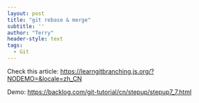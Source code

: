 ```yaml
---
layout: post
title: "git rebase & merge"
subtitle: ''
author: "Terry"
header-style: text
tags:
  - Git
---
```


Check this article:
<https://learngitbranching.js.org/?NODEMO=&locale=zh_CN>
  
Demo:
<https://backlog.com/git-tutorial/cn/stepup/stepup7_7.html>